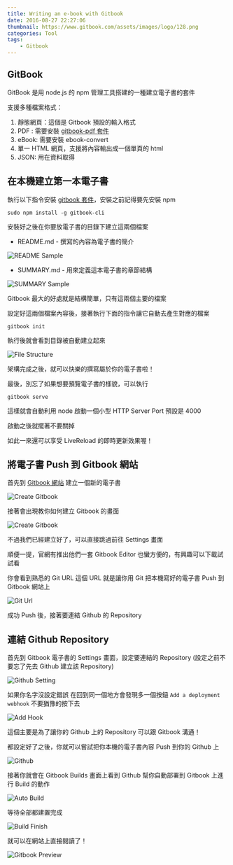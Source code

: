 ```yaml
---
title: Writing an e-book with Gitbook
date: 2016-08-27 22:27:06
thumbnail: https://www.gitbook.com/assets/images/logo/128.png
categories: Tool
tags:
	- Gitbook
---
```


## GitBook

GitBook 是用 node.js 的 npm 管理工具搭建的一種建立電子書的套件

支援多種檔案格式：

1. 靜態網頁：這個是 Gitbook 預設的輸入格式
2. PDF : 需要安裝 [gitbook-pdf 套件](https://github.com/GitbookIO/gitbook-pdf)
3. eBook: 需要安裝 ebook-convert
4. 單一 HTML 網頁，支援將內容輸出成一個單頁的 html
5. JSON: 用在資料取得

<!-- more -->

## 在本機建立第一本電子書

執行以下指令安裝 [gitbook 套件](https://github.com/GitbookIO/gitbook)，安裝之前記得要先安裝 npm

	sudo npm install -g gitbook-cli

安裝好之後在你要放電子書的目錄下建立這兩個檔案

- README.md - 撰寫的內容為電子書的簡介

![README Sample](images/READEME.png)

- SUMMARY.md - 用來定義這本電子書的章節結構

![SUMMARY Sample](images/SUMMARY.png)

Gitbook 最大的好處就是結構簡單，只有這兩個主要的檔案

設定好這兩個檔案內容後，接著執行下面的指令讓它自動去產生對應的檔案

	gitbook init

執行後就會看到目錄被自動建立起來

![File Structure](images/file-structure.png)

架構完成之後，就可以快樂的撰寫屬於你的電子書啦！

最後，別忘了如果想要預覽電子書的樣貌，可以執行

	gitbook serve

這樣就會自動利用 node 啟動一個小型 HTTP Server Port 預設是 4000

啟動之後就擺著不要關掉

如此一來還可以享受 LiveReload 的即時更新效果喔！

## 將電子書 Push 到 Gitbook 網站

首先到 [Gitbook 網站](https://www.gitbook.io) 建立一個新的電子書

![Create Gitbook](images/create-gitbook.png)

接著會出現教你如何建立 Gitbook 的畫面

![Create Gitbook](images/turtor-gitbook.png)

不過我們已經建立好了，可以直接跳過前往 Settings 畫面

順便一提，官網有推出他們一套 Gitbook Editor 也蠻方便的，有興趣可以下載試試看

你會看到熟悉的 Git URL 這個 URL 就是讓你用 Git 把本機寫好的電子書 Push 到 Gitbook 網站上

![Git Url](images/git-url.png)

成功 Push 後，接著要連結 Github 的 Repository

## 連結 Github Repository

首先到 Gitbook 電子書的 Settings 畫面，設定要連結的 Repository (設定之前不要忘了先去 Github 建立該 Repository)

![Github Setting](images/github-setting.png)

如果你名字沒設定錯誤 在回到同一個地方會發現多一個按鈕 `Add a deployment webhook` 不要猶豫的按下去

![Add Hook](images/add-webhook.png)

這個主要是為了讓你的 Github 上的 Repository 可以跟 Gitbook 溝通！

都設定好了之後，你就可以嘗試把你本機的電子書內容 Push 到你的 Github 上

![Github](images/github.png)

接著你就會在 Gitbook Builds 畫面上看到 Github 幫你自動部署到 Gitbook 上進行 Build 的動作

![Auto Build](images/auto-build.png)

等待全部都建置完成

![Build Finish](images/build-finish.png)

就可以在網站上直接閱讀了！

![Gitbook Preview](images/gitbook-preview.png)

